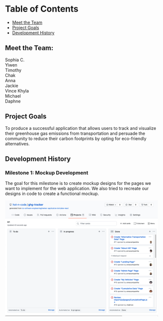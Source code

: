 # Table of Contents
* [Meet the Team](#meet-the-team)
* [Project Goals](#project-goals)
* [Development History](#development-history)

## Meet the Team:
Sophia C. <br />
Yiwen <br />
Timothy <br />
Chak <br />
Anna <br />
Jackie <br />
Vince Khyla <br />
Michael <br />
Daphne <br />

## Project Goals
To produce a successful application that allows users to track and visualize their greenhouse gas emissions from transportation and persuade the community to reduce 
their carbon footprints by opting for eco-friendly alternatives. 

## Development History
### Milestone 1: Mockup Development
The goal for this milestone is to create mockup designs for the pages we want to implement for the web application. We also tried to recreate our designs in code to create a functional mockup.

![](images/milestone1.png)

